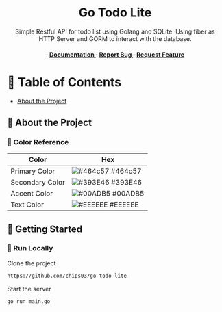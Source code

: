 <div align='center'>

<h1>Go Todo Lite</h1>
<p>Simple Restful API for todo list using Golang and SQLite. Using fiber as HTTP Server and GORM to interact with the database.</p>

<h4> <span> · </span> <a href="https://github.com/chips03/go-todo-lite/blob/master/README.md"> Documentation </a> <span> · </span> <a href="https://github.com/chips03/go-todo-lite/issues"> Report Bug </a> <span> · </span> <a href="https://github.com/chips03/go-todo-lite/issues"> Request Feature </a> </h4>


</div>

# :notebook_with_decorative_cover: Table of Contents

- [About the Project](#star2-about-the-project)


## :star2: About the Project

### :art: Color Reference
| Color | Hex |
| --------------- | ---------------------------------------------------------------- |
| Primary Color | ![#464c57](https://via.placeholder.com/10/464c57?text=+) #464c57 |
| Secondary Color | ![#393E46](https://via.placeholder.com/10/393E46?text=+) #393E46 |
| Accent Color | ![#00ADB5](https://via.placeholder.com/10/00ADB5?text=+) #00ADB5 |
| Text Color | ![#EEEEEE](https://via.placeholder.com/10/EEEEEE?text=+) #EEEEEE |

## :toolbox: Getting Started

### :running: Run Locally

Clone the project

```bash
https://github.com/chips03/go-todo-lite
```
Start the server
```bash
go run main.go
```
